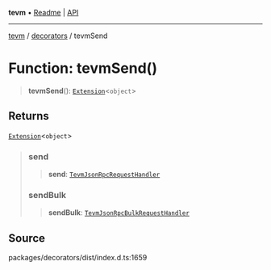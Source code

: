 **tevm** • [Readme](../../README.md) \| [API](../../modules.md)

***

[tevm](../../README.md) / [decorators](../README.md) / tevmSend

# Function: tevmSend()

> **tevmSend**(): [`Extension`](../../index/type-aliases/Extension.md)\<`object`\>

## Returns

[`Extension`](../../index/type-aliases/Extension.md)\<`object`\>

> ### send
>
> > **send**: [`TevmJsonRpcRequestHandler`](../../index/type-aliases/TevmJsonRpcRequestHandler.md)
>
> ### sendBulk
>
> > **sendBulk**: [`TevmJsonRpcBulkRequestHandler`](../../index/type-aliases/TevmJsonRpcBulkRequestHandler.md)
>

## Source

packages/decorators/dist/index.d.ts:1659
